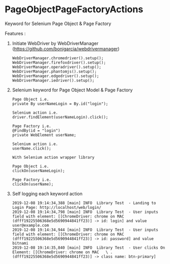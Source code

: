 # PageObjectPageFactoryActions
Keyword for Selenium Page Object &amp; Page Factory

Features :
1. Initiate WebDriver by WebDriverManager (https://github.com/bonigarcia/webdrivermanager)
   ```
   WebDriverManager.chromedriver().setup(); 
   WebDriverManager.firefoxdriver().setup(); 
   WebDriverManager.operadriver().setup();
   WebDriverManager.phantomjs().setup();
   WebDriverManager.edgedriver().setup();
   WebDriverManager.iedriver().setup();
   ```
   
2. Selenium keyword for Page Object Model & Page Factory
   
   ```
   Page Object i.e. 
   private By userNameLogin = By.id("login");
   
   Selenium action i.e.
   driver.findElement(userNameLogin).click();
   
   ```
   
   ```
   Page Factory i.e. 
   @FindBy(id = "login")
   private WebElement userName;
   
   Selenium action i.e.
   userName.click();
   
   ```
   
   ```
   With Selenium action wrapper library
   
   Page Object i.e.
   clickOn(userNameLogin);
   
   Page Factory i.e.
   clickOn(userName);
   
   ```

3. Self logging each keyword action
   ```
   2019-12-08 19:14:34,388 [main] INFO  Library Test  - Landing to Login Page: http://localhost/web/login/
   2019-12-08 19:14:34,798 [main] INFO  Library Test  - User inputs field with element: [[ChromeDriver: chrome on MAC     
   (dfff19225506368e5d5690944841ff23)] -> id: login] and value user@example.com
   2019-12-08 19:14:34,944 [main] INFO  Library Test  - User inputs field with element: [[ChromeDriver: chrome on MAC   
   (dfff19225506368e5d5690944841ff23)] -> id: password] and value bitnami
   2019-12-08 19:14:35,840 [main] INFO  Library Test  - User clicks On Element: [[ChromeDriver: chrome on MAC   \ . 
   (dfff19225506368e5d5690944841ff23)] -> class name: btn-primary]
   ```
